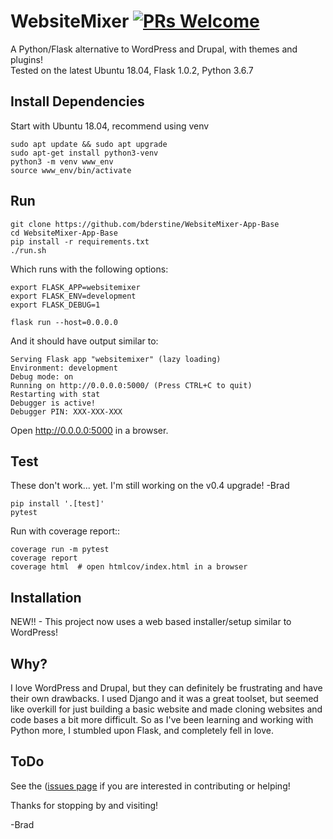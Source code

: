 # WebsiteMixer [![PRs Welcome](https://img.shields.io/badge/PRs-welcome-green.svg)](https://github.com/bderstine/WebsiteMixer-App-Base/pulls)

A Python/Flask alternative to WordPress and Drupal, with themes and plugins!<br> 
Tested on the latest Ubuntu 18.04, Flask 1.0.2, Python 3.6.7

## Install Dependencies

Start with Ubuntu 18.04, recommend using venv

```
sudo apt update && sudo apt upgrade
sudo apt-get install python3-venv
python3 -m venv www_env
source www_env/bin/activate
```

## Run

```
git clone https://github.com/bderstine/WebsiteMixer-App-Base
cd WebsiteMixer-App-Base
pip install -r requirements.txt
./run.sh
```

Which runs with the following options:

```
export FLASK_APP=websitemixer
export FLASK_ENV=development
export FLASK_DEBUG=1

flask run --host=0.0.0.0
```

And it should have output similar to:

```
Serving Flask app "websitemixer" (lazy loading)
Environment: development
Debug mode: on
Running on http://0.0.0.0:5000/ (Press CTRL+C to quit)
Restarting with stat
Debugger is active!
Debugger PIN: XXX-XXX-XXX
```

Open http://0.0.0.0:5000 in a browser.

## Test

These don't work... yet. I'm still working on the v0.4 upgrade! -Brad

```
pip install '.[test]'
pytest
```

Run with coverage report::

```
coverage run -m pytest
coverage report
coverage html  # open htmlcov/index.html in a browser
```

## Installation

NEW!! - This project now uses a web based installer/setup similar to WordPress!

## Why?

I love WordPress and Drupal, but they can definitely be frustrating and have their own drawbacks. I used Django and it was a great toolset, but seemed like overkill for just building a basic website and made cloning websites and code bases a bit more difficult. So as I've been learning and working with Python more, I stumbled upon Flask, and completely fell in love.

## ToDo

See the ([issues page](https://github.com/bderstine/WebsiteMixer-App-Base/issues) if you are interested in contributing or helping!

Thanks for stopping by and visiting!

-Brad
